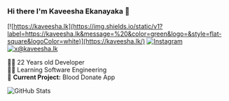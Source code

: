 ### Hi there I'm Kaveesha Ekanayaka 👋

<!--
**kavzy/kavzy** is a ✨ _special_ ✨ repository because its `README.md` (this file) appears on your GitHub profile.

Here are some ideas to get you started:

- 🔭 I’m currently working on ...
- 🌱 I’m currently learning ...
- 👯 I’m looking to collaborate on ...
- 🤔 I’m looking for help with ...
- 💬 Ask me about ...
- 📫 How to reach me: ...
- 😄 Pronouns: ...
- ⚡ Fun fact: ...
-->

[![https://kaveesha.lk](https://img.shields.io/static/v1?label=https://kaveesha.lk&message=%20&color=green&logo=&style=flat-square&logoColor=white)](https://kaveesha.lk/)
[![Instagram](https://img.shields.io/static/v1?label=Instagram&message=%20&color=orange&logo=Instagram&style=flat-square&logoColor=white)](https://www.instagram.com/kaveesha_ekanayaka/)
[![x@kaveesha.lk](https://img.shields.io/static/v1?label=info@kaveesha.lk&message=%20&color=red&logo=gmail&style=flat-square&logoColor=white)](mailto:x@kaveesha.lk)
  
  
👨‍💻 22 Years old Developer  
👨‍🎓  Learning Software Engineering  
🚧 **Current Project:** Blood Donate App

![GitHub Stats](https://github-readme-stats.vercel.app/api?username=kavzy&theme=tokyonight)
